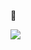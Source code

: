 👋

<!-- - 👋 Hi, I’m @bonnguyenitc
- 👀 I’m interested in ...
- 🌱 I’m currently learning ...
- 💞️ I’m looking to collaborate on ...
- 📫 How to reach me ... -->

<!---
bonnguyenitc/bonnguyenitc is a ✨ special ✨ repository because its `README.md` (this file) appears on your GitHub profile.
You can click the Preview link to take a look at your changes.
--->

<a>
  <img align="center" src="https://github-readme-stats.vercel.app/api?username=bonnguyenitc&show_icons=true&theme=tokyonight" />
</a>
<!-- <a>
  <img align="center" src="https://github-readme-stats.vercel.app/api/top-langs/?username=bonnguyenitc&layout=compact&show_icons=true&theme=tokyonight" />
</a> -->
